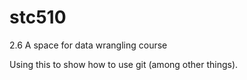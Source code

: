 # stc510
2.6 A space for data wrangling course

Using this to show how to use git (among other things).
